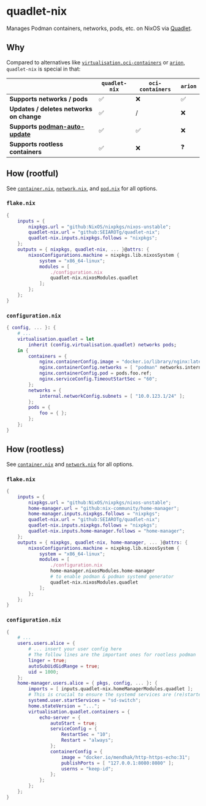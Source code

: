 # quadlet-nix

Manages Podman containers, networks, pods, etc. on NixOS via [Quadlet](https://docs.podman.io/en/latest/markdown/podman-systemd.unit.5.html).

## Why

Compared to alternatives like [`virtualisation.oci-containers`](https://github.com/NixOS/nixpkgs/blob/master/nixos/modules/virtualisation/oci-containers.nix) or [`arion`](https://github.com/hercules-ci/arion), `quadlet-nix` is special in that:

|                                                          | `quadlet-nix` | `oci-containers` | `arion` |
| -------------------------------------------------------- | ------------- | ---------------- | ------- |
| **Supports networks / pods**                             | ✅            | ❌               | ✅      |
| **Updates / deletes networks on change**                 | ✅            | /                | ❌      |
| **Supports [podman-auto-update][podman-auto-update]**    | ✅            | ✅               | ❌      |
| **Supports rootless containers**                         | ✅            | ❌               | ❓      |

[podman-auto-update]: https://docs.podman.io/en/latest/markdown/podman-auto-update.1.html

## How (rootful)

See [`container.nix`](./container.nix), [`network.nix`](./network.nix), and [`pod.nix`](./pod.nix) for all options.

### `flake.nix`

```nix
{
    inputs = {
        nixpkgs.url = "github:NixOS/nixpkgs/nixos-unstable";
        quadlet-nix.url = "github:SEIAROTg/quadlet-nix";
        quadlet-nix.inputs.nixpkgs.follows = "nixpkgs";
    };
    outputs = { nixpkgs, quadlet-nix, ... }@attrs: {
        nixosConfigurations.machine = nixpkgs.lib.nixosSystem {
            system = "x86_64-linux";
            modules = [
                ./configuration.nix
                quadlet-nix.nixosModules.quadlet
            ];
        };
    };
}
```

### `configuration.nix`

```nix
{ config, ... }: {
    # ...
    virtualisation.quadlet = let
        inherit (config.virtualisation.quadlet) networks pods;
    in {
        containers = {
            nginx.containerConfig.image = "docker.io/library/nginx:latest";
            nginx.containerConfig.networks = [ "podman" networks.internal.ref ];
            nginx.containerConfig.pod = pods.foo.ref;
            nginx.serviceConfig.TimeoutStartSec = "60";
        };
        networks = {
            internal.networkConfig.subnets = [ "10.0.123.1/24" ];
        };
        pods = {
            foo = { };
        };
    };
}
```

## How (rootless)

See [`container.nix`](./container.nix) and [`network.nix`](./network.nix) for all options.

### `flake.nix`

```nix
{
    inputs = {
        nixpkgs.url = "github:NixOS/nixpkgs/nixos-unstable";
        home-manager.url = "github:nix-community/home-manager";
        home-manager.inputs.nixpkgs.follows = "nixpkgs";
        quadlet-nix.url = "github:SEIAROTg/quadlet-nix";
        quadlet-nix.inputs.nixpkgs.follows = "nixpkgs";
        quadlet-nix.inputs.home-manager.follows = "home-manager";
    };
    outputs = { nixpkgs, quadlet-nix, home-manager, ... }@attrs: {
        nixosConfigurations.machine = nixpksg.lib.nixosSystem {
            system = "x86_64-linux";
            modules = [
                ./configuration.nix
                home-manager.nixosModules.home-manager
                # to enable podman & podman systemd generator
                quadlet-nix.nixosModules.quadlet
            ];
        };
    };
}
```

### `configuration.nix`

```nix
{
    # ...
    users.users.alice = {
        # ... insert your user config here
        # The follow lines are the important ones for rootless podman
        linger = true;
        autoSubUidGidRange = true;
        uid = 1000;
    };
    home-manager.users.alice = { pkgs, config, ... }: {
        imports = [ inputs.quadlet-nix.homeManagerModules.quadlet ];
        # This is crucial to ensure the systemd services are (re)started
        systemd.user.startServices = "sd-switch";
        home.stateVersion = "...";
        virtualisation.quadlet.containers = {
            echo-server = {
                autoStart = true;
                serviceConfig = {
                    RestartSec = "10";
                    Restart = "always";
                };
                containerConfig = {
                    image = "docker.io/mendhak/http-https-echo:31";
                    publishPorts = [ "127.0.0.1:8080:8080" ];
                    userns = "keep-id";
                };
            };
        };
    };
}
```
